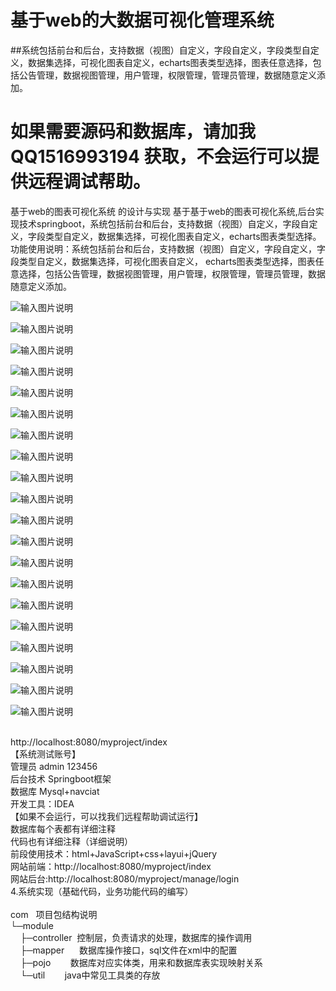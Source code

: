 # 基于web的大数据可视化管理系统
##系统包括前台和后台，支持数据（视图）自定义，字段自定义，字段类型自定义，数据集选择，可视化图表自定义，echarts图表类型选择，图表任意选择，包括公告管理，数据视图管理，用户管理，权限管理，管理员管理，数据随意定义添加。

# 如果需要源码和数据库，请加我 **QQ1516993194** 获取，不会运行可以提供远程调试帮助。

基于web的图表可视化系统 的设计与实现
基于基于web的图表可视化系统,后台实现技术springboot，系统包括前台和后台，支持数据（视图）自定义，字段自定义，字段类型自定义，数据集选择，可视化图表自定义，echarts图表类型选择。
功能使用说明：系统包括前台和后台，支持数据（视图）自定义，字段自定义，字段类型自定义，数据集选择，可视化图表自定义，
   echarts图表类型选择，图表任意选择，包括公告管理，数据视图管理，用户管理，权限管理，管理员管理，数据随意定义添加。


![输入图片说明](https://images.gitee.com/uploads/images/2021/1222/115024_93e2a7d0_865419.png "222.png")


![输入图片说明](https://images.gitee.com/uploads/images/2021/1222/115034_0697f33f_865419.png "个人中心.png")


![输入图片说明](https://images.gitee.com/uploads/images/2021/1222/115227_02a060aa_865419.png "商品销售数据柱状图.png")

![输入图片说明](https://images.gitee.com/uploads/images/2021/1222/115236_2c547f45_865419.png "学生成绩饼图.png")

![输入图片说明](https://images.gitee.com/uploads/images/2021/1222/115246_c1148aaf_865419.png "用户数据集选择.png")

![输入图片说明](https://images.gitee.com/uploads/images/2021/1222/115324_7c30e35b_865419.png "视图数据在线修改.png")

![输入图片说明](https://images.gitee.com/uploads/images/2021/1222/115332_2243c264_865419.png "公告信息查看.png")

![输入图片说明](https://images.gitee.com/uploads/images/2021/1222/115339_7be61341_865419.png "管理员登陆.png")

![输入图片说明](https://images.gitee.com/uploads/images/2021/1222/115352_281f88d9_865419.png "管理员-个人信息修改.png")

![输入图片说明](https://images.gitee.com/uploads/images/2021/1222/115400_529d11e8_865419.png "管理员-公告信息管理.png")

![输入图片说明](https://images.gitee.com/uploads/images/2021/1222/115411_dfd67b77_865419.png "管理员-视图结构修改.png")

![输入图片说明](https://images.gitee.com/uploads/images/2021/1222/115418_e76016b8_865419.png "管理员用户管理.png")

![输入图片说明](https://images.gitee.com/uploads/images/2021/1222/115426_bd53ba21_865419.png "管理员-用户权限管理.png")

![输入图片说明](https://images.gitee.com/uploads/images/2021/1222/115434_ec4ed0bc_865419.png "商品销售数据折线图.png")

![输入图片说明](https://images.gitee.com/uploads/images/2021/1222/115446_98a27b45_865419.png "视图数据详情查看.png")

![输入图片说明](https://images.gitee.com/uploads/images/2021/1222/115454_41f5008e_865419.png "添加可视化视图.png")

![输入图片说明](https://images.gitee.com/uploads/images/2021/1222/115503_eb54515c_865419.png "图标类型选择.png")

![输入图片说明](https://images.gitee.com/uploads/images/2021/1222/115510_e0800475_865419.png "用户登陆.png")

![输入图片说明](https://images.gitee.com/uploads/images/2021/1222/115517_8ea3013a_865419.png "用户数据集选择.png")

![输入图片说明](https://images.gitee.com/uploads/images/2021/1222/115525_e5d42c4a_865419.png "用户注册.png")

<p>
	<br />
http://localhost:8080/myproject/index<br />
【系统测试账号】<br />
管理员 admin 123456<br />
后台技术 Springboot框架<br />
数据库 Mysql+navciat<br />
开发工具：IDEA<br />
【如果不会运行，可以找我们远程帮助调试运行】<br />
数据库每个表都有详细注释<br />
代码也有详细注释（详细说明）<br />
前段使用技术：html+JavaScript+css+layui+jQuery<br />
网站前端：http://localhost:8080/myproject/index<br />
网站后台:http://localhost:8080/myproject/manage/login<br />
4.系统实现（基础代码，业务功能代码的编写）<br />
<br />
com&nbsp; &nbsp;项目包结构说明<br />
└─module<br />
&nbsp; &nbsp; ├─controller&nbsp; 控制层，负责请求的处理，数据库的操作调用<br />
&nbsp; &nbsp; ├─mapper&nbsp; &nbsp; &nbsp; 数据库操作接口，sql文件在xml中的配置<br />
&nbsp; &nbsp; ├─pojo&nbsp; &nbsp; &nbsp; &nbsp; 数据库对应实体类，用来和数据库表实现映射关系<br />
&nbsp; &nbsp; └─util&nbsp; &nbsp; &nbsp; &nbsp; java中常见工具类的存放<br />
</p>
